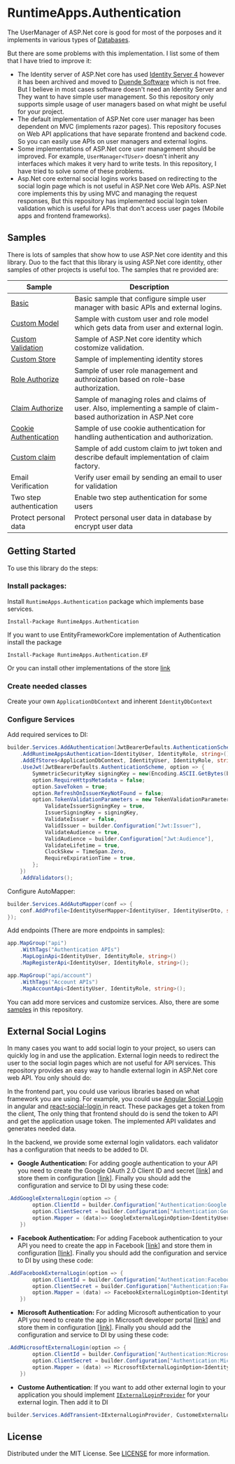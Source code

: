 # RuntimeApps.Authentication

The UserManager of ASP.Net core is good for most of the porposes and it implements in various types of [Databases](https://github.com/dotnet/aspnetcore/tree/main/src/Identity#community-maintained-store-providers).

But there are some problems with this implementation. I list some of them that I have tried to improve it:

- The Identity server of ASP.Net core has used [Identity Server 4](https://github.com/IdentityServer/IdentityServer4) however it has been archived and moved to [Duende Software](https://github.com/duendesoftware) which is not free. But I believe in most cases software doesn't need an Identity Server and They want to have simple user management. So this repository only supports simple usage of user managers based on what might be useful for your project.
- The default implementation of ASP.Net core user manager has been dependent on MVC (implements razor pages). This repository focuses on Web API applications that have separate frontend and backend code. So you can easily use APIs on user managers and external logins.
- Some implementations of ASP.Net core user management should be improved. For example, `UserManager<TUser>` doesn't inherit any interfaces which makes it very hard to write tests. In this repository, I have tried to solve some of these problems.
- Asp.Net core external social logins works based on redirecting to the social login page which is not useful in ASP.Net core Web APIs. ASP.Net core implements this by using MVC and managing the request responses, But this repository has implemented social login token validation which is useful for APIs that don't access user pages (Mobile apps and frontend frameworks).

## Samples
There is lots of samples that show how to use ASP.Net core identity and this library. Duo to the fact that this library is using ASP.Net core identity, other samples of other projects is useful too. The samples that re provided are:

Sample | Description
--- | ----
[Basic](./Samples/RuntimeApps.Authentication.Sample/) | Basic sample that configure simple user manager with basic APIs and external logins.
[Custom Model](./Samples/RuntimeApps.Authentication.Sample.CustomModel/) | Sample with custom user and role model which gets data from user and external login.
[Custom Validation](./Samples/RuntimeApps.Authentication.Sample.CustomValidation/) | Sample of ASP.Net core identity which costomize validation.
[Custom Store](./Samples/RuntimeApps.Authentication.Sample.CustomStore/) | Sample of implementing identity stores
[Role Authorize](./Samples/RuntimeApps.Authentication.Sample.RoleAuthorize/) | Sample of user role management and authroization based on role-base authorization.
[Claim Authorize](./Samples/RuntimeApps.Authentication.Sample.ClaimAuthorize/) | Sample of managing roles and claims of user. Also, implementing a sample of claim-based authorization in ASP.Net core
[Cookie Authentication](./Samples/RuntimeApps.Authentication.Sample.CookieAuthentication/) | Sample of use cookie authentication for handling authentication and authorization.
[Custom claim](./Samples/RuntimeApps.Authentication.Sample.CustomClaim/) | Sample of add custom claim to jwt token and describe default implementation of claim factory.
Email Verification | Verify user email by sending an email to user for validation
Two step authentication | Enable two step authentication for some users
Protect personal data | Protect personal user data in database by encrypt user data

## Getting Started

To use this library do the steps:

### Install packages:

Install `RuntimeApps.Authentication` package which implements base services.

```Install-Package RuntimeApps.Authentication```

If you want to use EntityFrameworkCore implementation of Authentication install the package

```Install-Package RuntimeApps.Authentication.EF```

Or you can install other implementations of the store [link](https://github.com/dotnet/aspnetcore/tree/main/src/Identity#community-maintained-store-providers)

### Create needed classes

Create your own `ApplicationDbContext` and inherent `IdentityDbContext`

### Configure Services

Add required services to DI:

```cs
builder.Services.AddAuthentication(JwtBearerDefaults.AuthenticationScheme)
    .AddRuntimeAppsAuthentication<IdentityUser, IdentityRole, string>()
    .AddEfStores<ApplicationDbContext, IdentityUser, IdentityRole, string>()
    .UseJwt(JwtBearerDefaults.AuthenticationScheme, option => {
        SymmetricSecurityKey signingKey = new(Encoding.ASCII.GetBytes(builder.Configuration["Jwt:Key"]));
        option.RequireHttpsMetadata = false;
        option.SaveToken = true;
        option.RefreshOnIssuerKeyNotFound = false;
        option.TokenValidationParameters = new TokenValidationParameters {
            ValidateIssuerSigningKey = true,
            IssuerSigningKey = signingKey,
            ValidateIssuer = false,
            ValidIssuer = builder.Configuration["Jwt:Issuer"],
            ValidateAudience = true,
            ValidAudience = builder.Configuration["Jwt:Audience"],
            ValidateLifetime = true,
            ClockSkew = TimeSpan.Zero,
            RequireExpirationTime = true,
        };
    })
    .AddValidators();
```

Configure AutoMapper:

```cs
builder.Services.AddAutoMapper(conf => {
    conf.AddProfile<IdentityUserMapper<IdentityUser, IdentityUserDto, string>>();
});
```

Add endpoints (There are more endpoints in samples):

```cs
app.MapGroup("api")
    .WithTags("Authentication APIs")
    .MapLoginApi<IdentityUser, IdentityRole, string>()
    .MapRegisterApi<IdentityUser, IdentityRole, string>();

app.MapGroup("api/account")
    .WithTags("Account APIs")
    .MapAccountApi<IdentityUser, IdentityRole, string>();
```

You can add more services and customize services. Also, there are some [samples](./Samples/) in this repository.

## External Social Logins

In many cases you want to add social login to your project, so users can quickly log in and use the application. External login needs to redirect the user to the social login pages which are not useful for API services. This repository provides an easy way to handle external login in ASP.Net core web API. You only should do:

In the frontend part, you could use various libraries based on what framework you are using. For example, you could use [Angular Social Login](https://www.npmjs.com/package/@abacritt/angularx-social-login) in angular and [react-social-login
](https://www.npmjs.com/package/react-social-login) in react. These packages get a token from the client, The only thing that frontend should do is send the token to API and get the application usage token. The implemented API validates and generates needed data.

In the backend, we provide some external login validators. each validator has a configuration that needs to be added to DI.

- **Google Authentication:** For adding google authentication to your API you need to create the Google OAuth 2.0 Client ID and secret [[link](https://learn.microsoft.com/en-us/aspnet/core/security/authentication/social/google-logins?view=aspnetcore-6.0#create-the-google-oauth-20-client-id-and-secret)] and store them in configuration [[link](https://learn.microsoft.com/en-us/aspnet/core/security/authentication/social/google-logins?view=aspnetcore-6.0#store-the-google-client-id-and-secret)]. Finally you should add the configuration and service to DI by using these code:

```cs
.AddGoogleExternalLogin(option => {
        option.ClientId = builder.Configuration["Authentication:Google:ClientId"];
        option.ClientSecret = builder.Configuration["Authentication:Google:ClientSecret"];
        option.Mapper = (data)=> GoogleExternalLoginOption<IdentityUser<int>>.UserIdentityMapper<IdentityUser<int>, int>(data);
    })
```

- **Facebook Authentication:** For adding Facebook authentication to your API you need to create the app in Facebook [[link](https://learn.microsoft.com/en-us/aspnet/core/security/authentication/social/facebook-logins?view=aspnetcore-6.0#create-the-app-in-facebook)] and store them in configuration [[link](https://learn.microsoft.com/en-us/aspnet/core/security/authentication/social/facebook-logins?view=aspnetcore-6.0#store-the-facebook-app-id-and-secret)]. Finally you should add the configuration and service to DI by using these code:

```cs
.AddFacebookExternalLogin(option => {
        option.ClientId = builder.Configuration["Authentication:Facebook:AppId"];
        option.ClientSecret = builder.Configuration["Authentication:Facebook:AppSecret"];
        option.Mapper = (data) => FacebookExternalLoginOption<IdentityUser<int>>.UserIdentityMapper<IdentityUser<int>, int>(data);
    })
```

- **Microsoft Authentication:** For adding Microsoft authentication to your API you need to create the app in Microsoft developer portal [[link](https://learn.microsoft.com/en-us/aspnet/core/security/authentication/social/microsoft-logins?view=aspnetcore-6.0#create-the-app-in-microsoft-developer-portal)] and store them in configuration [[link](https://learn.microsoft.com/en-us/aspnet/core/security/authentication/social/microsoft-logins?view=aspnetcore-6.0#store-the-microsoft-client-id-and-secret)]. Finally you should add the configuration and service to DI by using these code:

```cs
.AddMicrosoftExternalLogin(option => {
        option.ClientId = builder.Configuration["Authentication:Microsoft:ClientId"];
        option.ClientSecret = builder.Configuration["Authentication:Microsoft:ClientSecret"];
        option.Mapper = (data) => MicrosoftExternalLoginOption<IdentityUser<int>>.UserIdentityMapper<IdentityUser<int>, int>(data);
    })
```

- **Custome Authentication**: If you want to add other external login to your application you should implement [`IExternalLoginProvider`](RuntimeApps.Authentication/Interface/IExternalLoginProvider.cs) for your external login. Then add it to DI

```cs
builder.Services.AddTransient<IExternalLoginProvider, CustomeExternalLoginProvider>();
```

## License

Distributed under the MIT License. See [LICENSE](./LICENSE) for more information.
